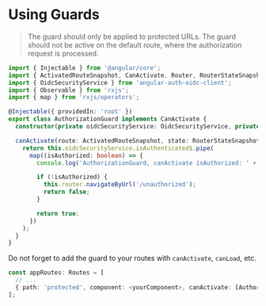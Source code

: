# Using Guards

> The guard should only be applied to protected URLs. The guard should not be active on the default route, where the authorization request is processed.

```typescript
import { Injectable } from '@angular/core';
import { ActivatedRouteSnapshot, CanActivate, Router, RouterStateSnapshot } from '@angular/router';
import { OidcSecurityService } from 'angular-auth-oidc-client';
import { Observable } from 'rxjs';
import { map } from 'rxjs/operators';

@Injectable({ providedIn: 'root' })
export class AuthorizationGuard implements CanActivate {
  constructor(private oidcSecurityService: OidcSecurityService, private router: Router) {}

  canActivate(route: ActivatedRouteSnapshot, state: RouterStateSnapshot): Observable<boolean> {
    return this.oidcSecurityService.isAuthenticated$.pipe(
      map((isAuthorized: boolean) => {
        console.log('AuthorizationGuard, canActivate isAuthorized: ' + isAuthorized);

        if (!isAuthorized) {
          this.router.navigateByUrl('/unauthorized');
          return false;
        }

        return true;
      })
    );
  }
}
```

Do not forget to add the guard to your routes with `canActivate`, `canLoad`, etc.

```typescript
const appRoutes: Routes = [
  // ...
  { path: 'protected', component: <yourComponent>, canActivate: [AuthorizationGuard] }
];
```
